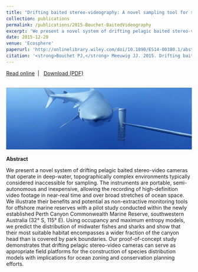 ```yaml
---
title: "Drifting baited stereo-videography: A novel sampling tool for surveying pelagic wildlife in offshore marine reserves."
collection: publications
permalink: /publications/2015-Bouchet-BaitedVideography
excerpt: 'We present a novel system of drifting pelagic baited stereo-video cameras that operate in deep-water, topographically complex environments typically considered inaccessible for sampling.'
date: 2015-12-20
venue: 'Ecosphere'
paperurl: 'http://onlinelibrary.wiley.com/doi/10.1890/ES14-00380.1/abstract'
citation: '<strong>Bouchet PJ,</strong> Meeuwig JJ. 2015. Drifting baited stereo-videography: A novel sampling tool for surveying pelagic wildlife in offshore marine reserves. <em>Ecosphere</em>, 6(8): art137.'
---
```

<i class="fa fa-link" aria-hidden="true"></i> <a href="http://onlinelibrary.wiley.com/doi/10.1890/ES14-00380.1/abstract"> Read online</a> &nbsp;<span>&#124;</span> &nbsp;<i class="fa fa-file-pdf-o" aria-hidden="true"></i> <a href="https://phbouchet.github.io/files/Bouchet-2015_DriftingBaited.pdf">  Download (PDF)</a>

<br>
<img src='/images/Bouchet2015-Drifting-hero.jpg'>
<br>

<strong>Abstract</strong>

We present a novel system of drifting pelagic baited stereo-video cameras that operate in deep-water, topographically complex environments typically considered inaccessible for sampling. The instruments are portable, semi-autonomous and inexpensive, allowing the recording of high-definition video footage in near-real time and over broad stretches of ocean space. We illustrate their benefits and potential as non-extractive monitoring tools for offshore marine reserves with a pilot study conducted within the newly established Perth Canyon Commonwealth Marine Reserve, southwestern Australia (32° S, 115° E). Using occupancy and maximum entropy models, we predict the distribution of midwater fishes and sharks and show that their most suitable habitat encompasses a wider fraction of the canyon head than is covered by park boundaries. Our proof-of-concept study demonstrates that drifting pelagic stereo-video cameras can serve as appropriate field platforms for the construction of species distribution models with implications for ocean zoning and conservation planning efforts.
